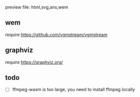 preview file: html,svg,ans,wem


## wem

require https://github.com/vgmstream/vgmstream


## graphviz

require https://graphviz.org/

## todo
- [ ] ffmpeg-wasm is too large, you need to install ffmpeg locally